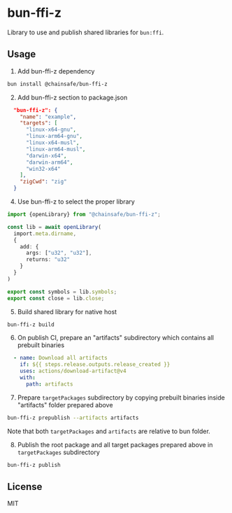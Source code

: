# bun-ffi-z

Library to use and publish shared libraries for `bun:ffi`.

## Usage

1. Add bun-ffi-z dependency

```bash
bun install @chainsafe/bun-ffi-z
```

2. Add bun-ffi-z section to package.json

```json
  "bun-ffi-z": {
    "name": "example",
    "targets": [
      "linux-x64-gnu",
      "linux-arm64-gnu",
      "linux-x64-musl",
      "linux-arm64-musl",
      "darwin-x64",
      "darwin-arm64",
      "win32-x64"
    ],
    "zigCwd": "zig"
  }
```

4. Use bun-ffi-z to select the proper library

```ts
import {openLibrary} from "@chainsafe/bun-ffi-z";

const lib = await openLibrary(
  import.meta.dirname,
  {
    add: {
      args: ["u32", "u32"],
      returns: "u32"
    }
  }
)

export const symbols = lib.symbols;
export const close = lib.close;
```

5. Build shared library for native host
```bash
bun-ffi-z build
```

6. On publish CI, prepare an "artifacts" subdirectory which contains all prebuilt binaries
```yml
  - name: Download all artifacts
    if: ${{ steps.release.outputs.release_created }}
    uses: actions/download-artifact@v4
    with:
      path: artifacts
```

7. Prepare `targetPackages` subdirectory by copying prebuilt binaries inside "artifacts" folder prepared above

```bash
bun-ffi-z prepublish --artifacts artifacts
```

Note that both `targetPackages` and `artifacts` are relative to bun folder.

8. Publish the root package and all target packages prepared above in `targetPackages` subdirectory

```bash
bun-ffi-z publish
```

## License

MIT
